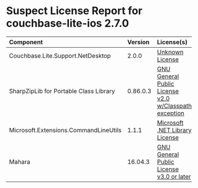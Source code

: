 
Suspect License Report for couchbase-lite-ios 2.7.0
===================================================

|Component|Version|License(s)|
| :--- | :--- | :--- |
|Couchbase.Lite.Support.NetDesktop|2.0.0|[Unknown License](../../license-data/00000000-0010-0000-0000-000000000000.txt)|
|SharpZipLib for Portable Class Library|0.86.0.3|[GNU General Public License v2.0 w/Classpath exception](../../license-data/9b7eb3ce-d64b-4e3e-a6b7-55d4dc798e68.txt)|
|Microsoft.Extensions.CommandLineUtils|1.1.1|[Microsoft .NET Library License](../../license-data/007bcc32-a710-447e-83f0-e5554564187e.txt)|
|Mahara|16.04.3|[GNU General Public License v3.0 or later](../../license-data/f80fb9a9-5329-47c2-864d-00ed5cf744bf.txt)|
